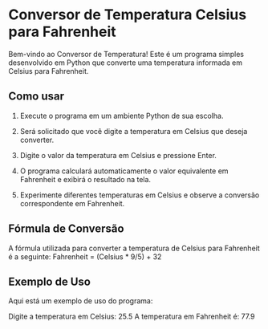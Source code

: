 # Conversor de Temperatura Celsius para Fahrenheit

Bem-vindo ao Conversor de Temperatura! Este é um programa simples desenvolvido em Python que converte uma temperatura informada em Celsius para Fahrenheit.

## Como usar

1. Execute o programa em um ambiente Python de sua escolha.

2. Será solicitado que você digite a temperatura em Celsius que deseja converter.

3. Digite o valor da temperatura em Celsius e pressione Enter.

4. O programa calculará automaticamente o valor equivalente em Fahrenheit e exibirá o resultado na tela.

5. Experimente diferentes temperaturas em Celsius e observe a conversão correspondente em Fahrenheit.

## Fórmula de Conversão

A fórmula utilizada para converter a temperatura de Celsius para Fahrenheit é a seguinte:
Fahrenheit = (Celsius * 9/5) + 32


## Exemplo de Uso

Aqui está um exemplo de uso do programa:

Digite a temperatura em Celsius: 25.5
A temperatura em Fahrenheit é: 77.9
